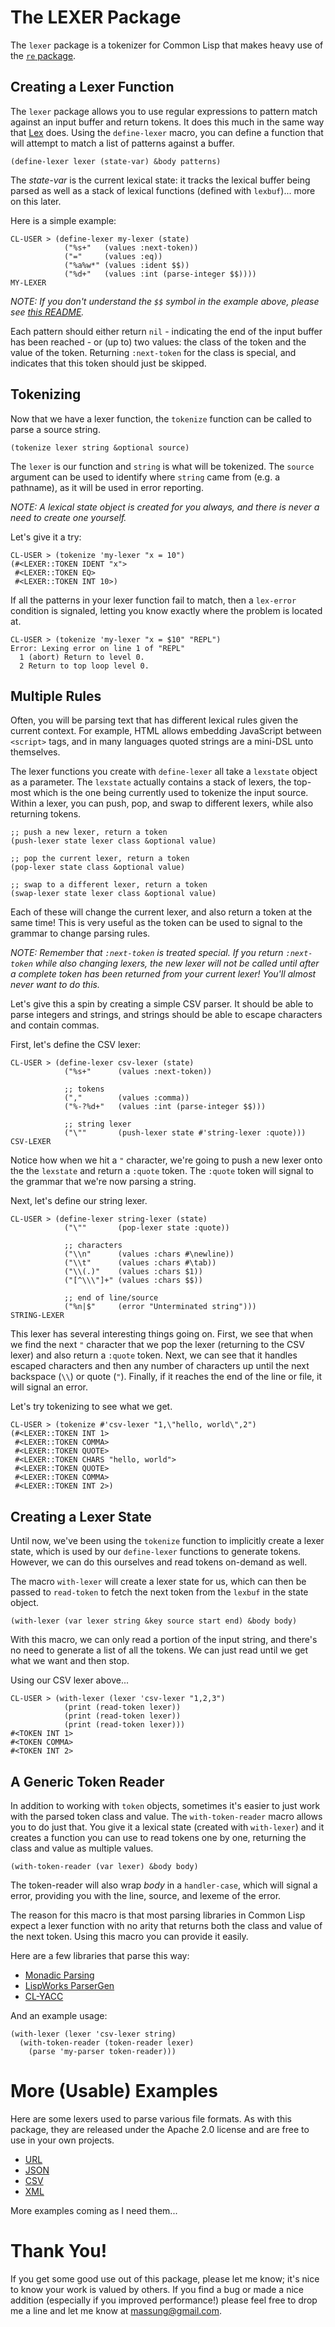 # The LEXER Package

The `lexer` package is a tokenizer for Common Lisp that makes heavy use of the [`re` package](http://github.com/massung/re).

## Creating a Lexer Function

The `lexer` package allows you to use regular expressions to pattern match against an input buffer and return tokens. It does this much in the same way that [Lex](https://en.wikipedia.org/wiki/Lex_%28software%29) does. Using the `define-lexer` macro, you can define a function that will attempt to match a list of patterns against a buffer.

    (define-lexer lexer (state-var) &body patterns)

The *state-var* is the current lexical state: it tracks the lexical buffer being parsed as well as a stack of lexical functions (defined with `lexbuf`)... more on this later.

Here is a simple example:

    CL-USER > (define-lexer my-lexer (state)
                ("%s+"   (values :next-token))
                ("="     (values :eq))
                ("%a%w*" (values :ident $$))
                ("%d+"   (values :int (parse-integer $$))))
    MY-LEXER

*NOTE: If you don't understand the `$$` symbol in the example above, please see [this README](http://github.com/massung/re/README.md).*

Each pattern should either return `nil` - indicating the end of the input buffer has been reached - or (up to) two values: the class of the token and the value of the token. Returning `:next-token` for the class is special, and indicates that this token should just be skipped.

## Tokenizing

Now that we have a lexer function, the `tokenize` function can be called to parse a source string.

    (tokenize lexer string &optional source)

The `lexer` is our function and `string` is what will be tokenized. The `source` argument can be used to identify where `string` came from (e.g. a pathname), as it will be used in error reporting.

*NOTE: A lexical state object is created for you always, and there is never a need to create one yourself.*

Let's give it a try:

    CL-USER > (tokenize 'my-lexer "x = 10")
    (#<LEXER::TOKEN IDENT "x">
     #<LEXER::TOKEN EQ>
     #<LEXER::TOKEN INT 10>)

If all the patterns in your lexer function fail to match, then a `lex-error` condition is signaled, letting you know exactly where the problem is located at.

    CL-USER > (tokenize 'my-lexer "x = $10" "REPL")
    Error: Lexing error on line 1 of "REPL"
      1 (abort) Return to level 0.
      2 Return to top loop level 0.

## Multiple Rules

Often, you will be parsing text that has different lexical rules given the current context. For example, HTML allows embedding JavaScript between `<script>` tags, and in many languages quoted strings are a mini-DSL unto themselves.

The lexer functions you create with `define-lexer` all take a `lexstate` object as a parameter. The `lexstate` actually contains a stack of lexers, the top-most which is the one being currently used to tokenize the input source. Within a lexer, you can push, pop, and swap to different lexers, while also returning tokens.

    ;; push a new lexer, return a token
    (push-lexer state lexer class &optional value)

    ;; pop the current lexer, return a token
    (pop-lexer state class &optional value)

    ;; swap to a different lexer, return a token
    (swap-lexer state lexer class &optional value)

Each of these will change the current lexer, and also return a token at the same time! This is very useful as the token can be used to signal to the grammar to change parsing rules.

*NOTE: Remember that `:next-token` is treated special. If you return `:next-token` while also changing lexers, the new lexer will not be called until after a complete token has been returned from your current lexer! You'll almost never want to do this.*

Let's give this a spin by creating a simple CSV parser. It should be able to parse integers and strings, and strings should be able to escape characters and contain commas.

First, let's define the CSV lexer:

    CL-USER > (define-lexer csv-lexer (state)
                ("%s+"      (values :next-token))

                ;; tokens
                (","        (values :comma))
                ("%-?%d+"   (values :int (parse-integer $$)))

                ;; string lexer
                ("\""       (push-lexer state #'string-lexer :quote)))
    CSV-LEXER

Notice how when we hit a `"` character, we're going to push a new lexer onto the the `lexstate` and return a `:quote` token. The `:quote` token will signal to the grammar that we're now parsing a string.

Next, let's define our string lexer.

    CL-USER > (define-lexer string-lexer (state)
                ("\""       (pop-lexer state :quote))

                ;; characters
                ("\\n"      (values :chars #\newline))
                ("\\t"      (values :chars #\tab))
                ("\\(.)"    (values :chars $1))
                ("[^\\\"]+" (values :chars $$))

                ;; end of line/source
                ("%n|$"     (error "Unterminated string")))
    STRING-LEXER

This lexer has several interesting things going on. First, we see that when we find the next `"` character that we pop the lexer (returning to the CSV lexer) and also return a `:quote` token. Next, we can see that it handles escaped characters and then any number of characters up until the next backspace (`\\`) or quote (`"`). Finally, if it reaches the end of the line or file, it will signal an error.

Let's try tokenizing to see what we get.

    CL-USER > (tokenize #'csv-lexer "1,\"hello, world\",2")
    (#<LEXER::TOKEN INT 1>
     #<LEXER::TOKEN COMMA>
     #<LEXER::TOKEN QUOTE>
     #<LEXER::TOKEN CHARS "hello, world">
     #<LEXER::TOKEN QUOTE>
     #<LEXER::TOKEN COMMA>
     #<LEXER::TOKEN INT 2>)

## Creating a Lexer State

Until now, we've been using the `tokenize` function to implicitly create a lexer state, which is used by our `define-lexer` functions to generate tokens. However, we can do this ourselves and read tokens on-demand as well.

The macro `with-lexer` will create a lexer state for us, which can then be passed to `read-token` to fetch the next token from the `lexbuf` in the state object.

    (with-lexer (var lexer string &key source start end) &body body)

With this macro, we can only read a portion of the input string, and there's no need to generate a list of all the tokens. We can just read until we get what we want and then stop.

Using our CSV lexer above...

    CL-USER > (with-lexer (lexer 'csv-lexer "1,2,3")
                (print (read-token lexer))
                (print (read-token lexer))
                (print (read-token lexer)))
    #<TOKEN INT 1>
    #<TOKEN COMMA>
    #<TOKEN INT 2>

## A Generic Token Reader

In addition to working with `token` objects, sometimes it's easier to just work with the parsed token class and value. The `with-token-reader` macro allows you to do just that. You give it a lexical state (created with `with-lexer`) and it creates a function you can use to read tokens one by one, returning the class and value as multiple values.

    (with-token-reader (var lexer) &body body)

The token-reader will also wrap *body* in a `handler-case`, which will signal a error, providing you with the line, source, and lexeme of the error.

The reason for this macro is that most parsing libraries in Common Lisp expect a lexer function with no arity that returns both the class and value of the next token. Using this macro you can provide it easily.

Here are a few libraries that parse this way:

* [Monadic Parsing](http://github.com/massung/parse)
* [LispWorks ParserGen](http://www.lispworks.com/documentation/lw61/LW/html/lw-1141.htm#pgfId-886156)
* [CL-YACC](http://www.pps.univ-paris-diderot.fr/~jch/software/cl-yacc/)

And an example usage:

    (with-lexer (lexer 'csv-lexer string)
      (with-token-reader (token-reader lexer)
        (parse 'my-parser token-reader)))

# More (Usable) Examples

Here are some lexers used to parse various file formats. As with this package, they are released under the Apache 2.0 license and are free to use in your own projects.

* [URL](http://github.com/massung/url)
* [JSON](http://github.com/massung/json)
* [CSV](http://github.com/massung/csv)
* [XML](http://github.com/massung/xml)

More examples coming as I need them...

# Thank You!

If you get some good use out of this package, please let me know; it's nice to know your work is valued by others. If you find a bug or made a nice addition (especially if you improved performance!) please feel free to drop me a line and let me know at [massung@gmail.com](mailto:massung@gmail.com).
